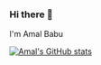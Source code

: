 ### Hi there 👋

I'm Amal Babu

[![Amal's GitHub stats](https://github-readme-stats.vercel.app/api?username=amal-babu-git)](https://github.com/anuraghazra/github-readme-stats)
